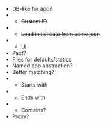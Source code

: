- DB-like for app?
- - ~~Custom ID~~
- - ~~Load initial data from some json~~
- - UI
- Pact?
- Files for defaults/statics
- Named app abstraction?
- Better matching?
- - Starts with
- - Ends with
- - Contains?
- Proxy?
